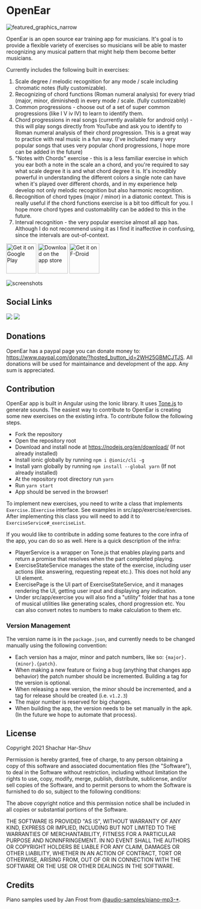 # OpenEar
![featured_graphics_narrow](https://user-images.githubusercontent.com/4821858/142941962-efc78796-cc85-4224-8baa-a3faaee9f6f4.png)


OpenEar is an open source ear training app for musicians. It's goal is to provide a flexible variety of exercises so musicians will be able to master recognizing any musical pattern that might help them become better musicians. 

Currently includes the following built in exercises:

1. Scale degree / melodic recognition for any mode / scale including chromatic notes (fully customizable).
2. Recognizing of chord functions (Roman numeral analysis) for every triad (major, minor, diminished) in every mode / scale. (fully customizable)
3. Common progressions - choose out of a set of super common progressions (like I V iv IV) to learn to identify them.
4. Chord progressions in real songs (currently available for android only) - this will play songs directly from YouTube and ask you to identify to Roman numeral analysis of their chord progression. This is a great way to practice with real music in a fun way. (I've included many very popular songs that uses very popular chord progressions, I hope more can be added in the future)
6. "Notes with Chords" exercise - this is a less familiar exercise in which you ear both a note in the scale an a chord, and you're required to say what scale degree it is and what chord degree it is. It's incredibly powerful in understanding the different colors a single note can have when it's played over different chords, and in my experience help develop not only melodic recognition but also harmonic recognition.
7. Recognition of chord types (major / minor) in a diatonic context. This is really useful if the chord functions exercise is a bit too difficult for you. I hope more chord types and customability can be added to this in the future.
8. Interval recognition - the very popular exercise almost all app has. Although I do not recommend using it as I find it inaffective in confusing, since the intervals are out-of-context.

[<img src="https://play.google.com/intl/en_us/badges/images/generic/en-play-badge.png"
     alt="Get it on Google Play"
     height="80">](https://play.google.com/store/apps/details?id=com.openear.www)
[<img src="https://bdoc.co.il/wp-bdoc-content/uploads/iphone-app-store-badge.png"
     alt="Download on the app store"
     height="80">](https://apps.apple.com/il/app/openear-ear-training/id1616537214?l=iw)
[<img src="https://fdroid.gitlab.io/artwork/badge/get-it-on.png"
     alt="Get it on F-Droid"
     height="80">](https://f-droid.org/packages/com.openear.www/)

![screenshots](https://user-images.githubusercontent.com/4821858/142942603-4fb8e1cd-49b7-4029-b8f0-1f60a93e0cab.png)

## Social Links

[<img src="https://img.shields.io/badge/Discord-5865F2?style=for-the-badge&logo=discord&logoColor=white"/>](https://discord.gg/a8g4vFSu)
[<img src="https://img.shields.io/badge/Twitter-1DA1F2?style=for-the-badge&logo=twitter&logoColor=white"/>](https://twitter.com/shuv_har)

## Donations

OpenEar has a paypal page you can donate money to: https://www.paypal.com/donate/?hosted_button_id=2WH25GBMCJTJS. All donations will be used for maintainance and development of the app. Any sum is appreciated. 

## Contribution

OpenEar app is built in Angular using the Ionic library. It uses [Tone.js](https://tonejs.github.io/) to generate sounds.
The easiest way to contribute to OpenEar is creating some new exercises on the existing infra. 
To contribute follow the following steps.

* Fork the repository
* Open the repository root
* Download and install node at https://nodejs.org/en/download/ (If not already installed)
* Install ionic globally by running `npm i @ionic/cli -g`
* Install yarn globally by running `npm install --global yarn` (If not already installed)
* At the repository root directory run `yarn`
* Run `yarn start`
* App should be served in the browser!

To implement new exercises, you need to write a class that implements `Exercise.IExercise` interface. See examples in src/app/exercise/exercises.
After implementing this class you will need to add it to `ExerciseService#_exerciseList`.

If you would like to contribute in adding some features to the core infra of the app, you can do so as well. Here is a quick description of the infra:
- PlayerService is a wrapper on Tone.js that enables playing parts and return a promise that resolves when the part completed playing.
- ExerciseStateService manages the state of the exercise, including user actions (like answering, requesting repeat etc.). This does not hold any UI element. 
- ExercisePage is the UI part of ExerciseStateService, and it manages rendering the UI, getting user input and displaying any indication. 
- Under src/app/exercise you will also find a "utility" folder that has a tone of musical utilities like generating scales, chord progression etc. You can also convert notes to numbers to make calculation to them etc. 

### Version Management

The version name is in the `package.json`, and currently needs to be changed manually using the following convention:
* Each version has a major, minor and patch numbers, like so: `{major}.{minor}.{patch}`.
* When making a new feature or fixing a bug (anything that changes app behavior) the patch number should be incremented. Building a tag for the version is optional.
* When releasing a new version, the minor should be incremented, and a tag for release should be created (i.e. `v1.2.3`)
* The major number is reserved for big changes.
* When building the app, the version needs to be set manually in the apk. (In the future we hope to automate that process).


## License

Copyright 2021 Shachar Har-Shuv

Permission is hereby granted, free of charge, to any person obtaining a copy of this software and associated documentation files (the "Software"), to deal in the Software without restriction, including without limitation the rights to use, copy, modify, merge, publish, distribute, sublicense, and/or sell copies of the Software, and to permit persons to whom the Software is furnished to do so, subject to the following conditions:

The above copyright notice and this permission notice shall be included in all copies or substantial portions of the Software.

THE SOFTWARE IS PROVIDED "AS IS", WITHOUT WARRANTY OF ANY KIND, EXPRESS OR IMPLIED, INCLUDING BUT NOT LIMITED TO THE WARRANTIES OF MERCHANTABILITY, FITNESS FOR A PARTICULAR PURPOSE AND NONINFRINGEMENT. IN NO EVENT SHALL THE AUTHORS OR COPYRIGHT HOLDERS BE LIABLE FOR ANY CLAIM, DAMAGES OR OTHER LIABILITY, WHETHER IN AN ACTION OF CONTRACT, TORT OR OTHERWISE, ARISING FROM, OUT OF OR IN CONNECTION WITH THE SOFTWARE OR THE USE OR OTHER DEALINGS IN THE SOFTWARE.

## Credits

Piano samples used by Jan Frost from [@audio-samples/piano-mp3-*](https://github.com/darosh/samples-piano-mp3]).
